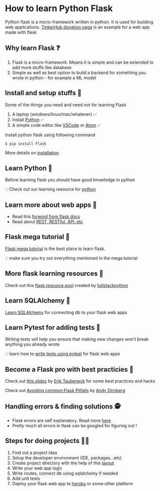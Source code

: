 # How to learn Python Flask

Python flask is a micro-framework written in python. It is used for building web applications. [TinkerHub donation page](https://github.com/tinkerhub-org/donation-page) is an example for a web app made with flask

## Why learn Flask :question:

1. Flask is a micro-framework. Means it is simple and can be extended to add more stuffs like database
2. Simple as well as best option to build a backend for something you wrote in python - for example a ML model

## Install and setup stuffs :construction:

Some of the things you need and need not for learning Flask

1. A laptop (windows/linux/mac/whatever) :white_check_mark:
2. Install [Python](https://github.com/tinkerhub-org/TinkerHub-Learning-Paths/tree/main/learning/Python) :white_check_mark:
3. A simple code editor like [VSCode](https://code.visualstudio.com/) or [Atom](https://atom.io/) :white_check_mark:

Install python flask using following command

```bash
$ pip install Flask
```

More details on [installation](https://flask.palletsprojects.com/en/1.1.x/installation/) 


## Learn Python :snake:

Before learning flask you should have good knowledge in python 

:bulb: Check out our learning resource for [python](https://github.com/tinkerhub-org/TinkerHub-Learning-Paths/tree/main/learning/Python)

## Learn more about web apps :green_book:

- Read this [forword from flask docs](https://flask.palletsprojects.com/en/1.1.x/foreword/#what-does-micro-mean)
- Read about [REST, RESTful, API..etc](https://wkrzywiec.medium.com/rest-restful-web-service-api-soap-whats-the-difference-4f101953d0bd)

## Flask mega tutorial :poultry_leg:

[Flask mega tutorial](https://blog.miguelgrinberg.com/post/the-flask-mega-tutorial-part-i-hello-world) is the best place to learn flask.

:bulb: make sure you try out everything mentioned in the mega tutorial

## More flask learning resources :popcorn:

Check out this [flask resource pool](https://www.fullstackpython.com/flask.html) created by [fullstackpython](https://www.fullstackpython.com/)

## Learn SQLAlchemy :open_file_folder:

[Learn SQLAlchemy](https://auth0.com/blog/sqlalchemy-orm-tutorial-for-python-developers/) for connecting db to your flask web apps

## Learn Pytest for adding tests :nut_and_bolt:

Writing tests will help you ensure that making new changes won't break anything you already wrote 

:bulb: learn how to [write tests using pytest](https://flask.palletsprojects.com/en/1.1.x/testing/) for flask web apps

## Become a Flask pro with best practicies :trident:

Check out [this slides](http://slides.skien.cc/flask-hacks-and-best-practices/) by [Erik Taubeneck](https://github.com/eriktaubeneck) for some best practices and hacks

Check out [Avoiding common Flask Pitfalls](http://dirn.github.io/presentations/Flask-Pitfalls/#/step-1) by [Andy Dirnberg](https://github.com/dirn)

## Handling errors & finding solutions :detective:

- Flask errors are self explanatory. Read more [here](https://flask.palletsprojects.com/en/master/debugging/#:~:text=To%20enable%20the%20debugger%2C%20run,enables%20the%20debugger%20and%20reloader.&text=FLASK_ENV%20can%20only%20be%20set%20as%20an%20environment%20variable.)
- Pretty much all errors in flask can be googled for figuring out !


## Steps for doing projects :woman_technologist:

1. Find out a project idea
2. Setup the developer environment (IDE, packages...etc)
3. Create project directory with the help of this [layout](https://flask.palletsprojects.com/en/1.1.x/tutorial/layout/)
4. Write your web app logic
5. Write routes, connect db using sqlalchemy if needed
6. Add unit tests
7. Deploy your flask web app to [heroku](https://www.geeksforgeeks.org/deploy-python-flask-app-on-heroku/) or some other platform 
